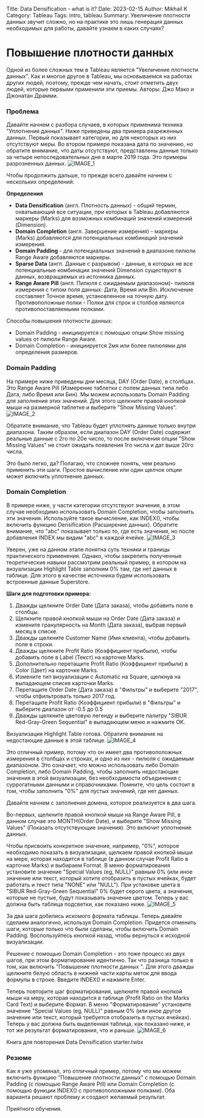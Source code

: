 Title: Data Densification - what is it?
Date: 2023-02-15
Author: Mikhail K
Category: Tableau
Tags: intro, tableau
Summary: Увеличение плотности данных звучит сложно, но на практике это лишь генерация данных необходимых для работы, давайте узнаем в каких случаях?

# Повышение плотности данных

Одной из более сложных тем в Tableau является "Увеличение плотности данных". Как и многое другое в Tableau, мы основываемся на работах других людей, поэтому, прежде чем начать, стоит отметить двух людей, которые первыми применили эти приемы. Авторы: Джо Мако и Джонатан Драмми.

### Проблема

Давайте начнем с разбора случаев, в которых применима техника "Уплотнения данных". Ниже приведены два примера разреженных данных. Первый показывает категории, но для некоторых из них отсутствуют меры. Во втором примере показана дата по значению, но обратите внимание, что даты отсутствуют, представлены данные только за четыре непоследовательных дня в марте 2019 года. Это примеры разрозненных данных.
![IMAGE_1]({static}/images/densification/IMAGE_1.png)

Чтобы продолжить дальше, то прежде всего давайте начнем с нескольких определений.

**Определения**

- **Data Densification** (англ. Плотность данных) - общий термин, охватывающий все ситуации, при которых в Tableau добавляются маркеры (Marks) для возможных комбинаций значений измерений (Dimension).
- **Domain Completion** (англ. Завершение измерения) - маркеры (Marks) добавляются для потенциальных комбинаций значений измерения.
- **Domain Padding** - для потенциальных значений в диапазоне пилюли Range Aware добавляются маркеры.
- **Sparse Data** (англ. Данные с разрывом) - данные, в которых не все потенциальные комбинации значений Dimension существуют в данных, возвращаемых из источника данных.
- **Range Aware Pill** (англ. Пилюля с ожидаемым диапазоном)- пилюля измерения с типом поля данных: Дата, Время или Bin. Исключение составляет Точное время, установленное на точную дату. Противоположные полки - Полки для строк и столбов являются противопоставляемыми полками.

Способы повышения плотности данных:

- Domain Padding - инициируется с помощью опции Show missing values от пилюли Range Aware.
- Domain Completion - инициируется 2мя или более пилюлями для определения размеров.

### Domain Padding

На примере ниже приведены дни месяца, DAY (Order Date), в столбцах. Это Range Aware Pill (Измерение таблетки с полем данных типа либо Дата, либо Время или Бин). Мы можем использовать Domain Padding для заполнения этих значений. Для этого щелкните правой кнопкой мыши на размерной таблетке и выберите "Show Missing Values".
![IMAGE_2]({static}/images/densification/IMAGE_2.png)

Обратите внимание, что Tableau будет уплотнять данные только внутри диапазона. Таким образом, если диапазон DAY (Order Date) содержит реальные данные с 2го по 20е число, то после включения опции "Show Missing Values" не стоит ожидать появления 1го числа и дат выше 20го числа.

Это было легко, да? Полагаю, что сложнее понять, чем реально применить эти шаги. Простое вычисление или один щелчок опции может включить уплотнение данных.

### Domain Completion

В примере ниже, у части категории отсутствуют значения, в этом случае необходимо использовать Domain Completion, чтобы заполнить эти значения. Используйте такое вычисление, как INDEX(), чтобы включить функцию Densification (Расширение данных). Обратите внимание, что "abc" показывает только то, где есть значения, но после добавления INDEX мы видим "abc" в каждой ячейке.
![IMAGE_3]({static}/images/densification/IMAGE_3.png)

Уверен, уже на данном этапе понятна суть техники и границы практического применения. Однако, чтобы закрепить полученные теоретические навыки рассмотрим реальный пример, в котором на визуализации Highlight Table заполним 0% там, где нет данных в таблице. Для этого в качестве источника будем использовать встроенные данные Superstore.

**Шаги для подготовки примера:**

1. Дважды щелкните Order Date (Дата заказа), чтобы добавить поле в столбцы.
2. Щелкните правой кнопкой мыши на Order Date (Дата заказа) и измените гранулярность на Month (Дата заказа), выбрав первый месяц в списке.
3. Дважды щелкните Customer Name (Имя клиента), чтобы добавить поле в строки.
4. Дважды щелкните Profit Ratio (Коэффициент прибыли), чтобы добавить поле в Label (Текст) на карточке Marks.
5. Дополнительно перетащите Profit Ratio (Коэффициент прибыли) в Color (Цвет) на карточке Marks.
6. Измените тип визуализации с Automatic на Square, щелкнув на выпадающем списке карточки Marks.
7. Перетащите  Order Date (Дата заказа) в "Фильтры" и выберите "2017", чтобы отфильтровать только 2017 год.
8. Перетащите Profit Ratio (Коэффициент прибыли) в "Фильтры" и выберите диапазон от -0.5 до 0.5
9. Дважды щелкните цветовую легенду и выберите палитру "SIBUR Red-Gray-Green Sequential" в выпадающем меню и нажмите OK.

Визуализация Highlight Table готова. Обратите внимание на недостающие данные в этой таблице.
![IMAGE_4]({static}/images/densification/IMAGE_4.png)

Это отличный пример, потому что он имеет два противоположных измерения в столбцах и строках, и одно из них - пилюля с ожидаемым диапазоном. Это означает, что можно использовать либо Domain Completion, либо Domain Padding, чтобы заполнить недостающие значения в этой визуализации, без необходимости объединения с суррогатными данными и справочниками. Помните, что цель состоит в том, чтобы заполнить "0%" для пустых значений, где нет данных.

Давайте начнем с заполнения домена, которое реализуется в два шага.

Во-первых, щелкните правой кнопкой мыши на Range Aware Pill, в данном случае это MONTH(Order Date), и выберите "Show Missing Values" (Показать отсутствующие значения). Это включит уплотнение данных.

Чтобы присвоить конкретное значение, например, "0%", которое необходимо показать в визуализации, щелкаем правой кнопкой мыши на мере, которая находится в таблице (в данном случае Profit Ratio в карточке Marks) и выбираем Format. В меню форматирования установите значение "Special Values (eg, NULL)" равным 0% (или иное значение или текст, который хотите отобразить в пустых ячейках, будет работать и текст типа "NONE" или "NULL"). При установке цвета в "SIBUR Red-Gray-Green Sequential" 0% будет серого цвета, а значения, которые не пустые, будут показывать значение цветом. Теперь у вас должна быть таблица подсветки, как показано ниже.
![IMAGE_5]({static}/images/densification/IMAGE_5.png)

За два шага добились искомого формата таблицы. Теперь давайте сделаем аналогично, используя Domain Completion. Придется отменить шаги, которые только что были сделаны, чтобы включить Domain Padding. Воспользуйтесь кнопкой назад, чтобы вернуться к исходной визуализации.

Решение с помощью Domain Completion - это тоже процесс из двух шагов, при этом форматирование идентично. Так что разница только в том, как включить "Повышение плотности данных ". Для этого дважды щелкните белую область в нижней части карты меток для ввода формулы в строке. Введите INDEX() и нажмите Enter.

Теперь повторите шаг форматирования, щелкните правой кнопкой мыши на меру, которая находится в таблице (Profit Ratio on the Marks Card Text) и выберите Формат. В меню "Форматирование" установите значение "Special Values (eg, NULL)" равным 0% (или иное другое значение или текст, который требуется отобразить в пустых ячейках). Теперь у вас должна быть выделенная таблица, как показано ниже, и тот же результат форматирования, что и раньше.
![IMAGE_6]({static}/images/densification/IMAGE_6.png)

Книга для повторения Data Densification starter.twbx

### Резюме

Как я уже упоминал, это отличный пример, потому что мы можем включить функцию "Повышение плотности данных" с помощью Domain Padding (с помощью Range Aware Pill) или Domain Completion (с помощью функции INDEX() с противоположными полками). Оба варианта решают проблему и создают желаемый результат.

Приятного обучения.
